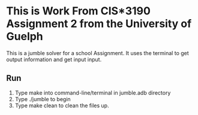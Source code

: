 # This is Work From CIS*3190 Assignment 2 from the University of Guelph

This is a jumble solver for a school Assignment. It uses the terminal to
get output information and get input input.

## Run
1. Type make into command-line/terminal in jumble.adb directory
2. Type ./jumble to begin
3. Type make clean to clean the files up.
